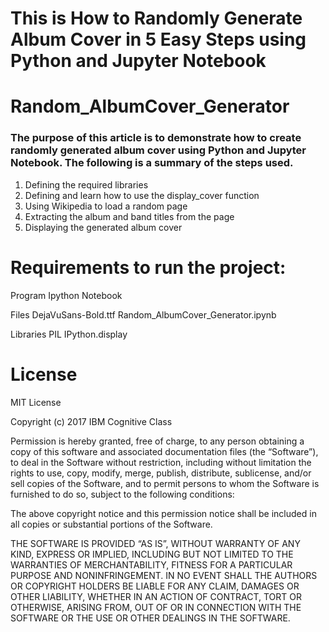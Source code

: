 # This is How to Randomly Generate Album Cover in 5 Easy Steps using Python and Jupyter Notebook
# Random_AlbumCover_Generator

###  The purpose of this article is to demonstrate how to create randomly generated album cover using Python and Jupyter Notebook. The following is a summary of the steps used.

   1. Defining the required libraries
   2. Defining and learn how to use the display_cover function
   3. Using Wikipedia to load a random page
   4. Extracting the album and band titles from the page
   5. Displaying the generated album cover


# Requirements to run the project:

Program
Ipython Notebook

Files
DejaVuSans-Bold.ttf
Random_AlbumCover_Generator.ipynb

Libraries
PIL
IPython.display


# License

MIT License

Copyright (c) 2017 IBM Cognitive Class

Permission is hereby granted, free of charge, to any person obtaining a copy of this software and associated documentation files (the “Software”), to deal in the Software without restriction, including without limitation the rights to use, copy, modify, merge, publish, distribute, sublicense, and/or sell copies of the Software, and to permit persons to whom the Software is furnished to do so, subject to the following conditions:

The above copyright notice and this permission notice shall be included in all copies or substantial portions of the Software.

THE SOFTWARE IS PROVIDED “AS IS”, WITHOUT WARRANTY OF ANY KIND, EXPRESS OR IMPLIED, INCLUDING BUT NOT LIMITED TO THE WARRANTIES OF MERCHANTABILITY, FITNESS FOR A PARTICULAR PURPOSE AND NONINFRINGEMENT. IN NO EVENT SHALL THE AUTHORS OR COPYRIGHT HOLDERS BE LIABLE FOR ANY CLAIM, DAMAGES OR OTHER LIABILITY, WHETHER IN AN ACTION OF CONTRACT, TORT OR OTHERWISE, ARISING FROM, OUT OF OR IN CONNECTION WITH THE SOFTWARE OR THE USE OR OTHER DEALINGS IN THE SOFTWARE.
